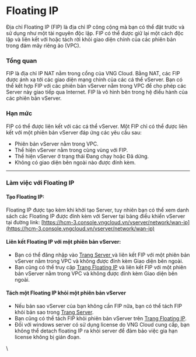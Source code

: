 # Floating IP

Địa chỉ Floating IP (FIP) là địa chỉ IP công cộng mà bạn có thể đặt trước và sử dụng như một tài nguyên độc lập. FIP có thể được giữ lại một cách độc lập và liên kết với hoặc tách rời khỏi giao diện chính của các phiên bản trong đám mây riêng ảo (VPC).

### **Tổng quan** <a href="#floatingip-tongquan" id="floatingip-tongquan"></a>

FIP là địa chỉ IP NAT nằm trong cổng của VNG Cloud. Bằng NAT, các FIP được ánh xạ tới các giao diện mạng chính của các cá thể vServer. Bạn có thể kết hợp FIP với các phiên bản vServer nằm trong VPC để cho phép các Server này giao tiếp qua Internet. FIP là vô hình bên trong hệ điều hành của các phiên bản vServer.

### **Hạn mức** <a href="#floatingip-hanmuc" id="floatingip-hanmuc"></a>

FIP có thể được liên kết với các cá thể vServer. Một FIP ​​chỉ có thể được liên kết với một phiên bản vServer đáp ứng các yêu cầu sau:

* Phiên bản vServer nằm trong VPC.
* Thể hiện vServer nằm trong cùng vùng với FIP.
* Thể hiện vServer ở trạng thái Đang chạy hoặc Đã dừng.
* Không có giao diện bên ngoài nào được đính kèm.

***

### **Làm việc với Floating IP** <a href="#floatingip-lamviecvoifloatingip" id="floatingip-lamviecvoifloatingip"></a>

#### **Tạo Floating IP:** <a href="#floatingip-taofloatingip" id="floatingip-taofloatingip"></a>

Floating IP được tạo kèm khi khởi tạo Server, tuy nhiên bạn có thể xem danh sách các Floating IP được đính kèm với Server tại bảng điều khiển vServer tại đường link: [https://hcm-3.console.vngcloud.vn/vserver/network/wan-ip](https://hcm-3.console.vngcloud.vn/vserver/network/wan-ip)

#### **Liên kết Floating IP ​​với một phiên bản vServer:** <a href="#floatingip-lienketfloatingip-voimotphienbanvserver" id="floatingip-lienketfloatingip-voimotphienbanvserver"></a>

* Bạn có thể đăng nhập vào [Trang Server ](https://hcm-3.console.vngcloud.vn/vserver/v-server/cloud-server)và liên kết FIP ​​với một phiên bản vServer nằm trong VPC và không được đính kèm Giao diện bên ngoài.
* Bạn cũng có thể truy cập [Trang Floating IP](https://hcm-3.console.vngcloud.vn/vserver/network/wan-ip) và liên kết FIP ​​với một phiên bản vServer nằm trong VPC và không được đính kèm Giao diện bên ngoài.

#### **Tách một Floating IP ​​khỏi một phiên bản vServer** <a href="#floatingip-tachmotfloatingip-khoimotphienbanvserver" id="floatingip-tachmotfloatingip-khoimotphienbanvserver"></a>

* Nếu bản sao vServer của bạn không cần FIP nữa, bạn có thể tách FIP khỏi bản sao trong [Trang Server](https://hcm-3.console.vngcloud.vn/vserver/v-server/cloud-server).
* Bạn cũng có thể tách FIP khỏi phiên bản vServer trên [Trang Floating IP](https://hcm-3.console.vngcloud.vn/vserver/network/wan-ip).
* Đối với windows server có sử dụng license do VNG Cloud cung cấp, bạn không thể detach floating IP ra khỏi server để đảm bảo việc gia hạn license không bị gián đoạn.



\
